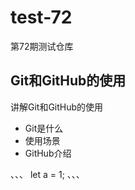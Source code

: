 # test-72
第72期测试仓库

## Git和GitHub的使用

讲解Git和GitHub的使用

- Git是什么
- 使用场景
- GitHub介绍

、、、
let a = 1;
、、、
